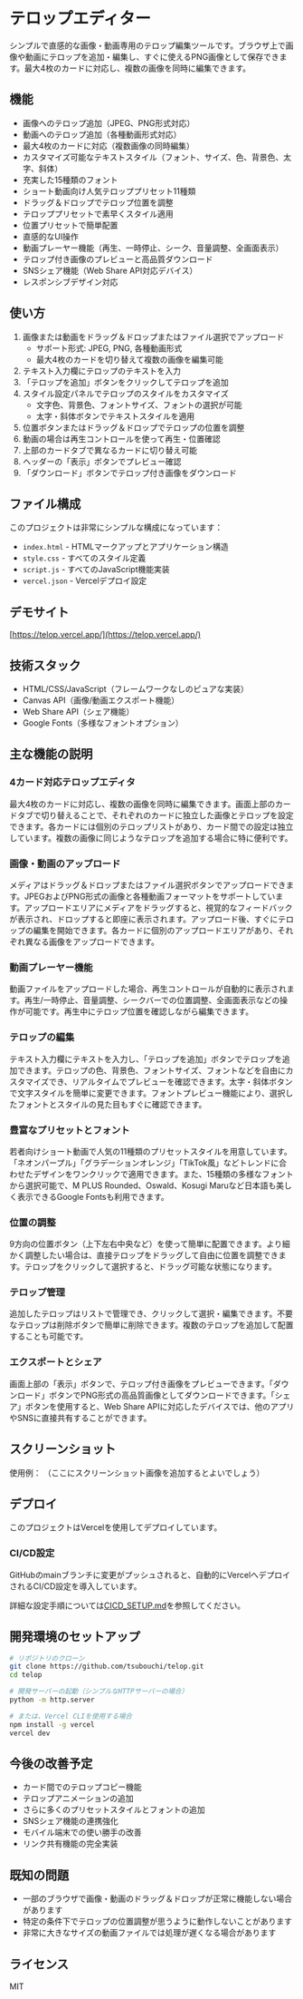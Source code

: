 # テロップエディター

シンプルで直感的な画像・動画専用のテロップ編集ツールです。ブラウザ上で画像や動画にテロップを追加・編集し、すぐに使えるPNG画像として保存できます。最大4枚のカードに対応し、複数の画像を同時に編集できます。

## 機能

- 画像へのテロップ追加（JPEG、PNG形式対応）
- 動画へのテロップ追加（各種動画形式対応）
- 最大4枚のカードに対応（複数画像の同時編集）
- カスタマイズ可能なテキストスタイル（フォント、サイズ、色、背景色、太字、斜体）
- 充実した15種類のフォント
- ショート動画向け人気テロッププリセット11種類
- ドラッグ＆ドロップでテロップ位置を調整
- テロッププリセットで素早くスタイル適用
- 位置プリセットで簡単配置
- 直感的なUI操作
- 動画プレーヤー機能（再生、一時停止、シーク、音量調整、全画面表示）
- テロップ付き画像のプレビューと高品質ダウンロード
- SNSシェア機能（Web Share API対応デバイス）
- レスポンシブデザイン対応

## 使い方

1. 画像または動画をドラッグ＆ドロップまたはファイル選択でアップロード
   - サポート形式: JPEG, PNG, 各種動画形式
   - 最大4枚のカードを切り替えて複数の画像を編集可能
2. テキスト入力欄にテロップのテキストを入力
3. 「テロップを追加」ボタンをクリックしてテロップを追加
4. スタイル設定パネルでテロップのスタイルをカスタマイズ
   - 文字色、背景色、フォントサイズ、フォントの選択が可能
   - 太字・斜体ボタンでテキストスタイルを適用
5. 位置ボタンまたはドラッグ＆ドロップでテロップの位置を調整
6. 動画の場合は再生コントロールを使って再生・位置確認
7. 上部のカードタブで異なるカードに切り替え可能
8. ヘッダーの「表示」ボタンでプレビュー確認
9. 「ダウンロード」ボタンでテロップ付き画像をダウンロード

## ファイル構成

このプロジェクトは非常にシンプルな構成になっています：

- `index.html` - HTMLマークアップとアプリケーション構造
- `style.css` - すべてのスタイル定義
- `script.js` - すべてのJavaScript機能実装
- `vercel.json` - Vercelデプロイ設定

## デモサイト

[https://telop.vercel.app/](https://telop.vercel.app/)

## 技術スタック

- HTML/CSS/JavaScript（フレームワークなしのピュアな実装）
- Canvas API（画像/動画エクスポート機能）
- Web Share API（シェア機能）
- Google Fonts（多様なフォントオプション）

## 主な機能の説明

### 4カード対応テロップエディタ

最大4枚のカードに対応し、複数の画像を同時に編集できます。画面上部のカードタブで切り替えることで、それぞれのカードに独立した画像とテロップを設定できます。各カードには個別のテロップリストがあり、カード間での設定は独立しています。複数の画像に同じようなテロップを追加する場合に特に便利です。

### 画像・動画のアップロード

メディアはドラッグ＆ドロップまたはファイル選択ボタンでアップロードできます。JPEGおよびPNG形式の画像と各種動画フォーマットをサポートしています。アップロードエリアにメディアをドラッグすると、視覚的なフィードバックが表示され、ドロップすると即座に表示されます。アップロード後、すぐにテロップの編集を開始できます。各カードに個別のアップロードエリアがあり、それぞれ異なる画像をアップロードできます。

### 動画プレーヤー機能

動画ファイルをアップロードした場合、再生コントロールが自動的に表示されます。再生/一時停止、音量調整、シークバーでの位置調整、全画面表示などの操作が可能です。再生中にテロップ位置を確認しながら編集できます。

### テロップの編集

テキスト入力欄にテキストを入力し、「テロップを追加」ボタンでテロップを追加できます。テロップの色、背景色、フォントサイズ、フォントなどを自由にカスタマイズでき、リアルタイムでプレビューを確認できます。太字・斜体ボタンで文字スタイルを簡単に変更できます。フォントプレビュー機能により、選択したフォントとスタイルの見た目もすぐに確認できます。

### 豊富なプリセットとフォント

若者向けショート動画で人気の11種類のプリセットスタイルを用意しています。「ネオンパープル」「グラデーションオレンジ」「TikTok風」などトレンドに合わせたデザインをワンクリックで適用できます。また、15種類の多様なフォントから選択可能で、M PLUS Rounded、Oswald、Kosugi Maruなど日本語も美しく表示できるGoogle Fontsも利用できます。

### 位置の調整

9方向の位置ボタン（上下左右中央など）を使って簡単に配置できます。より細かく調整したい場合は、直接テロップをドラッグして自由に位置を調整できます。テロップをクリックして選択すると、ドラッグ可能な状態になります。

### テロップ管理

追加したテロップはリストで管理でき、クリックして選択・編集できます。不要なテロップは削除ボタンで簡単に削除できます。複数のテロップを追加して配置することも可能です。

### エクスポートとシェア

画面上部の「表示」ボタンで、テロップ付き画像をプレビューできます。「ダウンロード」ボタンでPNG形式の高品質画像としてダウンロードできます。「シェア」ボタンを使用すると、Web Share APIに対応したデバイスでは、他のアプリやSNSに直接共有することができます。

## スクリーンショット

使用例：
（ここにスクリーンショット画像を追加するとよいでしょう）

## デプロイ

このプロジェクトはVercelを使用してデプロイしています。

### CI/CD設定

GitHubのmainブランチに変更がプッシュされると、自動的にVercelへデプロイされるCI/CD設定を導入しています。

詳細な設定手順については[CICD_SETUP.md](CICD_SETUP.md)を参照してください。

## 開発環境のセットアップ

```bash
# リポジトリのクローン
git clone https://github.com/tsubouchi/telop.git
cd telop

# 開発サーバーの起動（シンプルなHTTPサーバーの場合）
python -m http.server

# または、Vercel CLIを使用する場合
npm install -g vercel
vercel dev
```

## 今後の改善予定

- カード間でのテロップコピー機能
- テロップアニメーションの追加
- さらに多くのプリセットスタイルとフォントの追加
- SNSシェア機能の連携強化
- モバイル端末での使い勝手の改善
- リンク共有機能の完全実装

## 既知の問題

- 一部のブラウザで画像・動画のドラッグ＆ドロップが正常に機能しない場合があります
- 特定の条件下でテロップの位置調整が思うように動作しないことがあります
- 非常に大きなサイズの動画ファイルでは処理が遅くなる場合があります

## ライセンス

MIT 